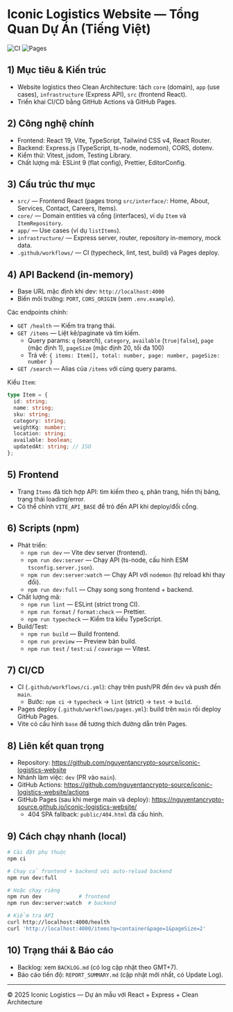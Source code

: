 # Iconic Logistics Website — Tổng Quan Dự Án (Tiếng Việt)

![CI](https://github.com/nguyentancrypto-source/iconic-logistics-website/actions/workflows/ci.yml/badge.svg)
![Pages](https://github.com/nguyentancrypto-source/iconic-logistics-website/actions/workflows/pages.yml/badge.svg)

## 1) Mục tiêu & Kiến trúc

- Website logistics theo Clean Architecture: tách `core` (domain), `app` (use cases), `infrastructure` (Express API), `src` (frontend React).
- Triển khai CI/CD bằng GitHub Actions và GitHub Pages.

## 2) Công nghệ chính

- Frontend: React 19, Vite, TypeScript, Tailwind CSS v4, React Router.
- Backend: Express.js (TypeScript, ts-node, nodemon), CORS, dotenv.
- Kiểm thử: Vitest, jsdom, Testing Library.
- Chất lượng mã: ESLint 9 (flat config), Prettier, EditorConfig.

## 3) Cấu trúc thư mục

- `src/` — Frontend React (pages trong `src/interface/`: Home, About, Services, Contact, Careers, Items).
- `core/` — Domain entities và cổng (interfaces), ví dụ `Item` và `ItemRepository`.
- `app/` — Use cases (ví dụ `listItems`).
- `infrastructure/` — Express server, router, repository in-memory, mock data.
- `.github/workflows/` — CI (typecheck, lint, test, build) và Pages deploy.

## 4) API Backend (in-memory)

- Base URL mặc định khi dev: `http://localhost:4000`
- Biến môi trường: `PORT`, `CORS_ORIGIN` (xem `.env.example`).

Các endpoints chính:

- `GET /health` — Kiểm tra trạng thái.
- `GET /items` — Liệt kê/paginate và tìm kiếm.
  - Query params: `q` (search), `category`, `available` (`true|false`), `page` (mặc định 1), `pageSize` (mặc định 20, tối đa 100)
  - Trả về: `{ items: Item[], total: number, page: number, pageSize: number }`
- `GET /search` — Alias của `/items` với cùng query params.

Kiểu `Item`:

```ts
type Item = {
  id: string;
  name: string;
  sku: string;
  category: string;
  weightKg: number;
  location: string;
  available: boolean;
  updatedAt: string; // ISO
};
```

## 5) Frontend

- Trang `Items` đã tích hợp API: tìm kiếm theo `q`, phân trang, hiển thị bảng, trạng thái loading/error.
- Có thể chỉnh `VITE_API_BASE` để trỏ đến API khi deploy/đổi cổng.

## 6) Scripts (npm)

- Phát triển:
  - `npm run dev` — Vite dev server (frontend).
  - `npm run dev:server` — Chạy API (ts-node, cấu hình ESM `tsconfig.server.json`).
  - `npm run dev:server:watch` — Chạy API với `nodemon` (tự reload khi thay đổi).
  - `npm run dev:full` — Chạy song song frontend + backend.
- Chất lượng mã:
  - `npm run lint` — ESLint (strict trong CI).
  - `npm run format` / `format:check` — Prettier.
  - `npm run typecheck` — Kiểm tra kiểu TypeScript.
- Build/Test:
  - `npm run build` — Build frontend.
  - `npm run preview` — Preview bản build.
  - `npm run test` / `test:ui` / `coverage` — Vitest.

## 7) CI/CD

- CI (`.github/workflows/ci.yml`): chạy trên push/PR đến `dev` và push đến `main`.
  - Bước: `npm ci` → `typecheck` → `lint` (strict) → `test` → `build`.
- Pages deploy (`.github/workflows/pages.yml`): build trên `main` rồi deploy GitHub Pages.
- Vite có cấu hình `base` để tương thích đường dẫn trên Pages.

## 8) Liên kết quan trọng

- Repository: https://github.com/nguyentancrypto-source/iconic-logistics-website
- Nhánh làm việc: `dev` (PR vào `main`).
- GitHub Actions: https://github.com/nguyentancrypto-source/iconic-logistics-website/actions
- GitHub Pages (sau khi merge main và deploy): https://nguyentancrypto-source.github.io/iconic-logistics-website/
  - 404 SPA fallback: `public/404.html` đã cấu hình.

## 9) Cách chạy nhanh (local)

```bash
# Cài đặt phụ thuộc
npm ci

# Chạy cả frontend + backend với auto-reload backend
npm run dev:full

# Hoặc chạy riêng
npm run dev            # frontend
npm run dev:server:watch  # backend

# Kiểm tra API
curl http://localhost:4000/health
curl 'http://localhost:4000/items?q=container&page=1&pageSize=2'
```

## 10) Trạng thái & Báo cáo

- Backlog: xem `BACKLOG.md` (có log cập nhật theo GMT+7).
- Báo cáo tiến độ: `REPORT_SUMMARY.md` (cập nhật mới nhất, có Update Log).

---

© 2025 Iconic Logistics — Dự án mẫu với React + Express + Clean Architecture
